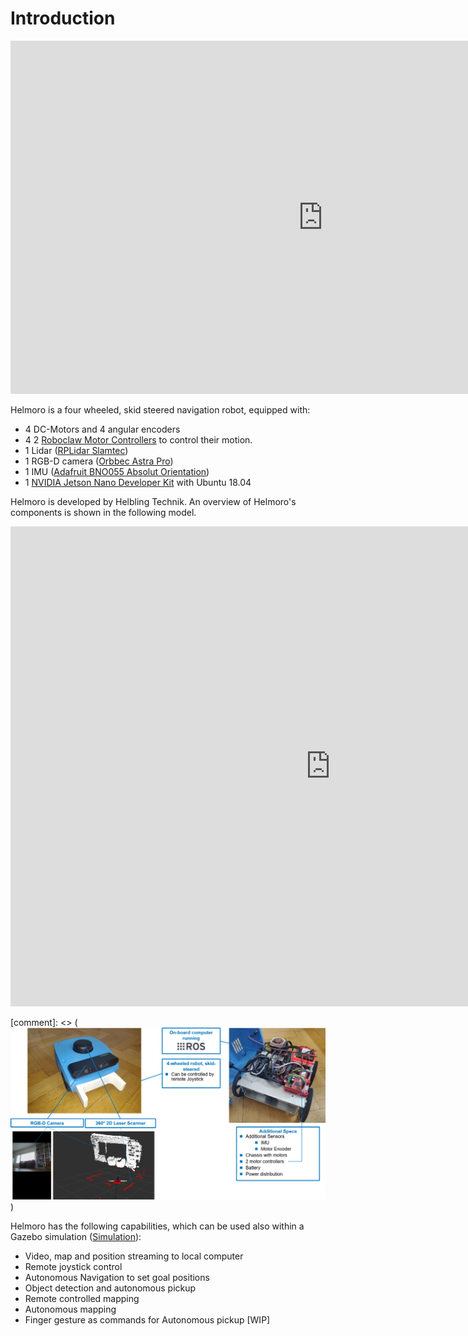 # Introduction

<iframe width="1000" height="565" src="https://www.youtube.com/embed/QdNnvhEyrZk" title="YouTube video player" frameborder="0" allow="accelerometer; autoplay; clipboard-write; encrypted-media; gyroscope; picture-in-picture; web-share" allowfullscreen></iframe>

Helmoro is a four wheeled, skid steered navigation robot, equipped with:

- 4 DC-Motors and 4 angular encoders
- 4 2 [Roboclaw Motor Controllers](https://www.basicmicro.com/Roboclaw-2x7A-Motor-Controller_p_55.html) to control their motion.
- 1 Lidar ([RPLidar Slamtec](https://www.slamtec.com/en/Lidar/A2))
- 1 RGB-D camera ([Orbbec Astra Pro](https://orbbec3d.com/product-astra-pro/))
- 1 IMU ([Adafruit BNO055 Absolut Orientation](https://learn.adafruit.com/adafruit-bno055-absolute-orientation-sensor))
- 1 [NVIDIA Jetson Nano Developer Kit](https://developer.nvidia.com/embedded/jetson-nano-developer-kit) with Ubuntu 18.04

Helmoro is developed by Helbling Technik. An overview of Helmoro's components is shown in the following model.

<iframe src="https://helbling1.autodesk360.com/shares/public/SHd38bfQT1fb47330c9913f21ef2baf79ffb?mode=embed" width="1024" height="768" allowfullscreen="true" webkitallowfullscreen="true" mozallowfullscreen="true"  frameborder="0"></iframe>

[comment]: <> (![helmoro_intro](assets/readme_pictures/helmoro_intro.png))

Helmoro has the following capabilities, which can be used also within a Gazebo simulation ([Simulation](#simulation)):

- Video, map and position streaming to local computer
- Remote joystick control
- Autonomous Navigation to set goal positions
- Object detection and autonomous pickup
- Remote controlled mapping
- Autonomous mapping
- Finger gesture as commands for Autonomous pickup [WIP]


